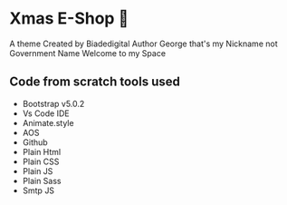 # Xmas E-Shop :santa:
A theme Created by Biadedigital 
Author George that's my Nickname not Government Name 
Welcome to my Space
## Code from scratch tools used
- Bootstrap v5.0.2
- Vs Code IDE
- Animate.style
- AOS
- Github
- Plain Html
- Plain CSS
- Plain JS
- Plain Sass
- Smtp JS

